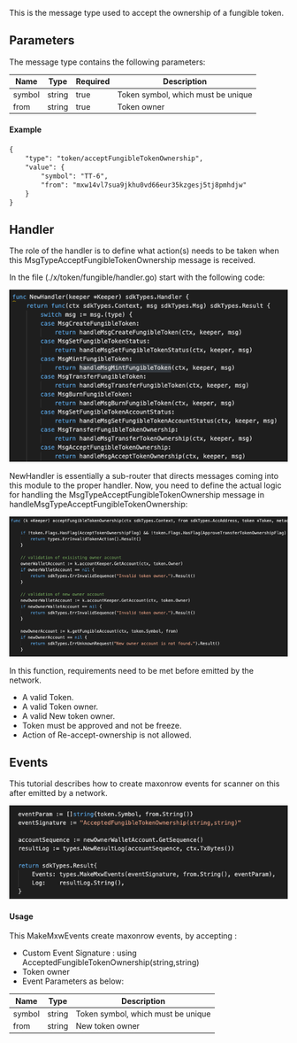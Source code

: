 This is the message type used to accept the ownership of a fungible token.

## Parameters

The message type contains the following parameters:

| Name | Type | Required | Description                 |
| ---- | ---- | -------- | --------------------------- |
| symbol | string | true   | Token symbol, which must be unique| | 
| from | string | true   | Token owner| | 


#### Example

```
{
    "type": "token/acceptFungibleTokenOwnership",
    "value": {
        "symbol": "TT-6",
        "from": "mxw14vl7sua9jkhu0vd66eur35kzgesj5tj8pmhdjw"
    }
}
```

## Handler

The role of the handler is to define what action(s) needs to be taken when this MsgTypeAcceptFungibleTokenOwnership message is received.

In the file (./x/token/fungible/handler.go) start with the following code:

![Image-1](../pic/AcceptFungibleTokenOwnership_01.png)


NewHandler is essentially a sub-router that directs messages coming into this module to the proper handler.
Now, you need to define the actual logic for handling the MsgTypeAcceptFungibleTokenOwnership message in handleMsgTypeAcceptFungibleTokenOwnership:

![Image-2](../pic/AcceptFungibleTokenOwnership_02.png)


In this function, requirements need to be met before emitted by the network.  

* A valid Token.
* A valid Token owner.
* A valid New token owner.
* Token must be approved and not be freeze.
* Action of Re-accept-ownership is not allowed.


## Events
This tutorial describes how to create maxonrow events for scanner on this after emitted by a network.

![Image-1](../pic/AcceptFungibleTokenOwnership_03.png)  


#### Usage
This MakeMxwEvents create maxonrow events, by accepting :

* Custom Event Signature : using AcceptedFungibleTokenOwnership(string,string)
* Token owner
* Event Parameters as below: 

| Name | Type | Description                 |
| ---- | ---- | --------------------------- |
| symbol | string | Token symbol, which must be unique| | 
| from | string | New token owner| | 


